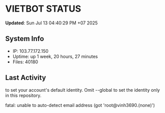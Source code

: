 # VIETBOT STATUS
**Updated**: Sun Jul 13 04:40:29 PM +07 2025

## System Info
- IP: 103.77.172.150
- Uptime: up 1 week, 20 hours, 27 minutes
- Files: 40180

## Last Activity

to set your account's default identity.
Omit --global to set the identity only in this repository.

fatal: unable to auto-detect email address (got 'root@vinh3690.(none)')
